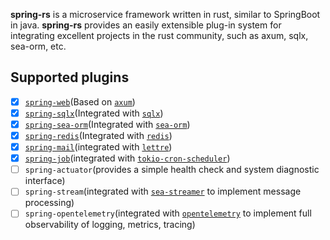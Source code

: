 <b>spring-rs</b> is a microservice framework written in rust, similar to SpringBoot in java. <b>spring-rs</b> provides an easily extensible plug-in system for integrating excellent projects in the rust community, such as axum, sqlx, sea-orm, etc.


## Supported plugins

* [x] [`spring-web`](https://docs.rs/spring-web)(Based on [`axum`](https://github.com/tokio-rs/axum))
* [x] [`spring-sqlx`](https://docs.rs/spring-sqlx)(Integrated with [`sqlx`](https://github.com/launchbadge/sqlx))
* [x] [`spring-sea-orm`](https://docs.rs/spring-sea-orm)(Integrated with [`sea-orm`](https://www.sea-ql.org/SeaORM/))
* [x] [`spring-redis`](https://docs.rs/spring-redis)(Integrated with [`redis`](https://github.com/redis-rs/redis-rs))
* [x] [`spring-mail`](https://docs.rs/spring-mail)(integrated with [`lettre`](https://github.com/lettre/lettre))
* [x] [`spring-job`](https://docs.rs/spring-job)(integrated with [`tokio-cron-scheduler`](https://github.com/mvniekerk/tokio-cron-scheduler))
* [ ] `spring-actuator`(provides a simple health check and system diagnostic interface)
* [ ] `spring-stream`(integrated with [`sea-streamer`](https://github.com/SeaQL/sea-streamer) to implement message processing)
* [ ] `spring-opentelemetry`(integrated with [`opentelemetry`](https://github.com/open-telemetry/opentelemetry-rust) to implement full observability of logging, metrics, tracing)
